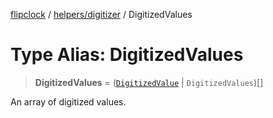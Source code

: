[flipclock](../../../index.md) / [helpers/digitizer](../index.md) / DigitizedValues

# Type Alias: DigitizedValues

> **DigitizedValues** = ([`DigitizedValue`](DigitizedValue.md) \| `DigitizedValues`)[]

An array of digitized values.
